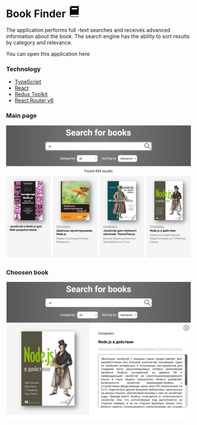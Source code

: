 # Book Finder ![AppIcon](./public/book-32.png)

The application performs full -text searches and receives advanced information about the book. The search engine has the ability to sort results by category and relevance.

You can open this application here

### Technology

- [TypeScript](https://www.typescriptlang.org/docs/)
- [React](https://reactjs.org/)
- [Redux Toolkit](https://redux-toolkit.js.org/)
- [React Router v6](https://reactrouter.com/en/main)

### Main page

![MainPage](./src/assets/MainPage.png)

### Choosen book

![BookPage](./src/assets/FullBookPage.png)
